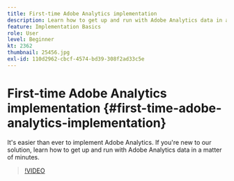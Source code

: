 ```yaml
---
title: First-time Adobe Analytics implementation
description: Learn how to get up and run with Adobe Analytics data in a matter of minutes. 
feature: Implementation Basics
role: User
level: Beginner
kt: 2362
thumbnail: 25456.jpg
exl-id: 110d2962-cbcf-4574-bd39-308f2ad33c5e
---
```

# First-time Adobe Analytics implementation {#first-time-adobe-analytics-implementation}

It's easier than ever to implement Adobe Analytics. If you're new to our solution, learn how to get up and run with Adobe Analytics data in a matter of minutes.

>[!VIDEO](https://video.tv.adobe.com/v/25456/?quality=12&learn=on)